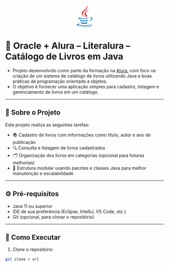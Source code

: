<p align="center">
  <img src="https://raw.githubusercontent.com/devicons/devicon/master/icons/java/java-original.svg" alt="Java Logo" width="70">
</p>

# 🚀 Oracle + Alura – Literalura – Catálogo de Livros em Java

- Projeto desenvolvido como parte da formação na [Alura](https://www.alura.com.br/), com foco na criação de um sistema de catálogo de livros utilizando Java e boas práticas de programação orientada a objetos.
- O objetivo é fornecer uma aplicação simples para cadastro, listagem e gerenciamento de livros em um catálogo.

---

## 📌 Sobre o Projeto

Este projeto realiza as seguintes tarefas:

- 📚 Cadastro de livros com informações como título, autor e ano de publicação
- 🔍 Consulta e listagem de livros cadastrados
- 🗂️ Organização dos livros em categorias (opcional para futuras melhorias)
- 🧩 Estrutura modular usando pacotes e classes Java para melhor manutenção e escalabilidade

---

## ⚙️ Pré-requisitos

- Java 11 ou superior
- IDE de sua preferência (Eclipse, IntelliJ, VS Code, etc.)
- Git (opcional, para clonar o repositório)

---

## 🚀 Como Executar

1. Clone o repositório:
```bash
git clone + url
